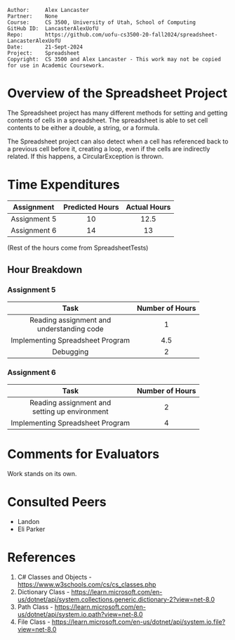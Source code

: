 ```
Author:     Alex Lancaster
Partner:    None
Course:     CS 3500, University of Utah, School of Computing
GitHub ID:  LancasterAlexUofU
Repo:       https://github.com/uofu-cs3500-20-fall2024/spreadsheet-LancasterAlexUofU
Date:       21-Sept-2024
Project:    Spreadsheet
Copyright:  CS 3500 and Alex Lancaster - This work may not be copied for use in Academic Coursework.
```

# Overview of the Spreadsheet Project
The Spreadsheet project has many different methods for setting and getting contents of cells
in a spreadsheet. The spreadsheet is able to set cell contents to be either a double, a string,
or a formula. 

The Spreadsheet project can also detect when a cell has referenced back to a previous cell before it, 
creating a loop, even if the cells are indirectly related. If this happens, a CircularException is thrown.


# Time Expenditures

| Assignment | Predicted Hours | Actual Hours|
| :---------:| :-------------: | :---------: |
| Assignment 5 | 10 | 12.5 |
| Assignment 6 | 14 | 13 |

(Rest of the hours come from SpreadsheetTests)


 ## Hour Breakdown

 ### Assignment 5
| Task | Number of Hours |
| :--------:| :--------:
| Reading assignment and <br/> understanding code | 1 |
| Implementing Spreadsheet Program | 4.5 |
| Debugging | 2 |

### Assignment 6
| Task | Number of Hours |
| :--------:| :--------:
| Reading assignment and <br/> setting up environment | 2 |
| Implementing Spreadsheet Program | 4 |


# Comments for Evaluators
Work stands on its own.

# Consulted Peers
- Landon
- Eli Parker

# References
1) C# Classes and Objects - https://www.w3schools.com/cs/cs_classes.php
2) Dictionary Class - https://learn.microsoft.com/en-us/dotnet/api/system.collections.generic.dictionary-2?view=net-8.0
3) Path Class - https://learn.microsoft.com/en-us/dotnet/api/system.io.path?view=net-8.0
4) File Class - https://learn.microsoft.com/en-us/dotnet/api/system.io.file?view=net-8.0